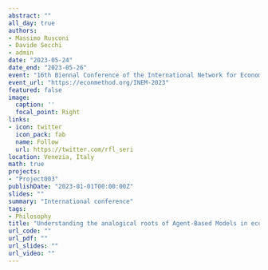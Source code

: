 ```yaml
---
abstract: ""
all_day: true
authors:
- Massimo Rusconi
- Davide Secchi
- admin
date: "2023-05-24"
date_end: "2023-05-26"
event: "16th Biennal Conference of the International Network for Economic Method (INEM 2023)"
event_url: "https://econmethod.org/INEM-2023"
featured: false
image:
  caption: ''
  focal_point: Right
links:
- icon: twitter
  icon_pack: fab
  name: Follow
  url: https://twitter.com/rfl_seri
location: Venezia, Italy
math: true
projects:
- "Project003"
publishDate: "2023-01-01T00:00:00Z"
slides: ""
summary: "International conference"
tags:
- Philosophy
title: "Understanding the analogical roots of Agent-Based Models in economics and social sciences"
url_code: ""
url_pdf: ""
url_slides: ""
url_video: ""
---
```

